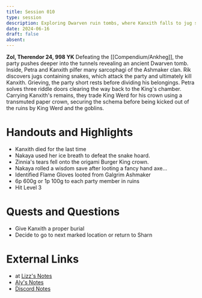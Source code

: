 ```yaml
---
title: Session 010
type: session
description: Exploring Dwarven ruin tombs, where Kanxith falls to jug snakes.
date: 2024-06-16
draft: false
absent:
---
```

**Zol, Therendor 24, 998 YK**
Defeating the [[Compendium/Ankheg]], the party pushes deeper into the tunnels revealing an ancient Dwarven tomb. Inside, Petra and Kanxith pilfer many sarcophagi of the Ashmaker clan. Rik discovers jugs containing snakes, which attack the party and ultimately kill Kanxith. Grieving, the party short rests before dividing his belongings. Petra solves three riddle doors clearing the way back to the King's chamber. Carrying Kanxith's remains, they trade King Werd for his crown using a transmuted paper crown, securing the schema before being kicked out of the ruins by King Werd and the goblins.
# Handouts and Highlights
- Kanxith died for the last time  
- Nakaya used her ice breath to defeat the snake hoard.  
- Zinnia's tears fell onto the origami Burger King crown.  
- Nakaya rolled a wisdom save after looting a fancy hand axe...  
- Identified Flame Gloves looted from Galgrim Ashmaker  
- 6p 600g or 1p 100g to each party member in ruins  
- Hit Level 3
# Quests and Questions
- Give Kanxith a proper burial  
- Decide to go to next marked location or return to Sharn
# External Links
- at [Lizz's Notes](https://docs.google.com/document/d/1J33aBWlHE9Q3B2MMNnUZiaMUoW-X7qpKUtETTQmvalc/edit)
- [Aly's Notes](https://docs.google.com/document/d/1fSQjHnHHLE2g8VXjjjo7_mex3K2nn8vOA5Q_iREG5QU/edit)
- [Discord Notes](https://discord.com/channels/283480767844057088/1208993465531105380/1252028681547681863)